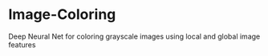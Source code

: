 # Image-Coloring
Deep Neural Net for coloring grayscale images using local and global image features
